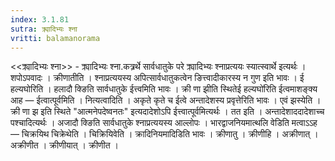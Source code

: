 ```yaml
---
index: 3.1.81
sutra: क्र्यादिभ्यः श्ना
vritti: balamanorama
---
```


<<क्र्यादिभ्यः श्ना>> - क्र्यादिभ्यः श्ना.कत्र्रर्थे सार्वधातुके परे क्र्यादिभ्यः श्नाप्रत्ययः स्यात्स्वार्थे इत्यर्थः । शपोऽपवादः । क्रीणातीति । श्नाप्रत्ययस्य अपित्सार्वधातुकत्वेन ङित्त्वादीकारस्य न गुण इति भावः । ई हल्यघोरिति । हलादौ क्ङिति सार्वधातुके ईत्त्वमिति भावः । क्री णा झीति स्थितेई हल्यघो॑रिति ईत्वमाशङ्क्य आह  —  ईत्वात्पूर्वमिति । नित्यत्वादिति । अकृते कृते च ईत्वे अन्तादेशस्य प्रवृत्तेरिति भावः । एवं झस्येति । क्री णा झ इति स्थिते "आत्मनेपदेष्वनतः" इत्यदादेशोऽपि ईत्त्वात्पूर्वमित्यर्थः । तत इति । अन्तादेशाददादेशाच्च पश्चादित्यर्थः । अजादौ क्ङिति सार्वधातुके श्नाप्रत्ययस्य आल्लोपः । भारद्वाजनियमात्थलि वेडिति मत्वाऽ‌ऽह  —  चिक्रयिथ चिक्रेथेति । चिक्रियिवेति । क्रादिनियमादिडिति भावः । क्रीणातु । क्रीणीहि । अक्रीणात् । अक्रीणीत । क्रीणीयात् । क्रीणीत ।